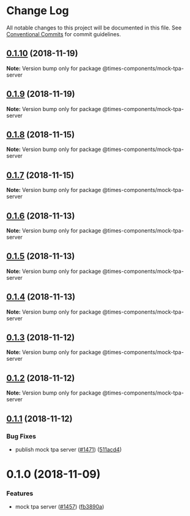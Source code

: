 # Change Log

All notable changes to this project will be documented in this file.
See [Conventional Commits](https://conventionalcommits.org) for commit guidelines.

<a name="0.1.10"></a>
## [0.1.10](https://github.com/newsuk/times-components/compare/@times-components/mock-tpa-server@0.1.9...@times-components/mock-tpa-server@0.1.10) (2018-11-19)

**Note:** Version bump only for package @times-components/mock-tpa-server





<a name="0.1.9"></a>
## [0.1.9](https://github.com/newsuk/times-components/compare/@times-components/mock-tpa-server@0.1.8...@times-components/mock-tpa-server@0.1.9) (2018-11-19)

**Note:** Version bump only for package @times-components/mock-tpa-server





<a name="0.1.8"></a>
## [0.1.8](https://github.com/newsuk/times-components/compare/@times-components/mock-tpa-server@0.1.7...@times-components/mock-tpa-server@0.1.8) (2018-11-15)

**Note:** Version bump only for package @times-components/mock-tpa-server





<a name="0.1.7"></a>
## [0.1.7](https://github.com/newsuk/times-components/compare/@times-components/mock-tpa-server@0.1.6...@times-components/mock-tpa-server@0.1.7) (2018-11-15)

**Note:** Version bump only for package @times-components/mock-tpa-server





<a name="0.1.6"></a>
## [0.1.6](https://github.com/newsuk/times-components/compare/@times-components/mock-tpa-server@0.1.5...@times-components/mock-tpa-server@0.1.6) (2018-11-13)

**Note:** Version bump only for package @times-components/mock-tpa-server





<a name="0.1.5"></a>
## [0.1.5](https://github.com/newsuk/times-components/compare/@times-components/mock-tpa-server@0.1.4...@times-components/mock-tpa-server@0.1.5) (2018-11-13)

**Note:** Version bump only for package @times-components/mock-tpa-server





<a name="0.1.4"></a>
## [0.1.4](https://github.com/newsuk/times-components/compare/@times-components/mock-tpa-server@0.1.3...@times-components/mock-tpa-server@0.1.4) (2018-11-13)

**Note:** Version bump only for package @times-components/mock-tpa-server





<a name="0.1.3"></a>
## [0.1.3](https://github.com/newsuk/times-components/compare/@times-components/mock-tpa-server@0.1.2...@times-components/mock-tpa-server@0.1.3) (2018-11-12)

**Note:** Version bump only for package @times-components/mock-tpa-server





<a name="0.1.2"></a>
## [0.1.2](https://github.com/newsuk/times-components/compare/@times-components/mock-tpa-server@0.1.1...@times-components/mock-tpa-server@0.1.2) (2018-11-12)

**Note:** Version bump only for package @times-components/mock-tpa-server





<a name="0.1.1"></a>
## [0.1.1](https://github.com/newsuk/times-components/compare/@times-components/mock-tpa-server@0.1.0...@times-components/mock-tpa-server@0.1.1) (2018-11-12)


### Bug Fixes

* publish mock tpa server ([#1471](https://github.com/newsuk/times-components/issues/1471)) ([511acd4](https://github.com/newsuk/times-components/commit/511acd4))





<a name="0.1.0"></a>
# 0.1.0 (2018-11-09)


### Features

* mock tpa server ([#1457](https://github.com/newsuk/times-components/issues/1457)) ([fb3890a](https://github.com/newsuk/times-components/commit/fb3890a))
